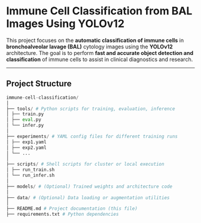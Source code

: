 # Immune Cell Classification from BAL Images Using YOLOv12

This project focuses on the **automatic classification of immune cells** in **bronchoalveolar lavage (BAL)** cytology images using the **YOLOv12** architecture. The goal is to perform **fast and accurate object detection and classification** of immune cells to assist in clinical diagnostics and research.

---

## Project Structure

```python
immune-cell-classification/
│
├── tools/ # Python scripts for training, evaluation, inference
│ ├── train.py
│ ├── eval.py
│ └── infer.py
│
├── experiments/ # YAML config files for different training runs
│ ├── exp1.yaml
│ ├── exp2.yaml
│ └── ...
│
├── scripts/ # Shell scripts for cluster or local execution
│ ├── run_train.sh
│ └── run_infer.sh
│
├── models/ # (Optional) Trained weights and architecture code
│
├── data/ # (Optional) Data loading or augmentation utilities
│
├── README.md # Project documentation (this file)
├── requirements.txt # Python dependencies
```

